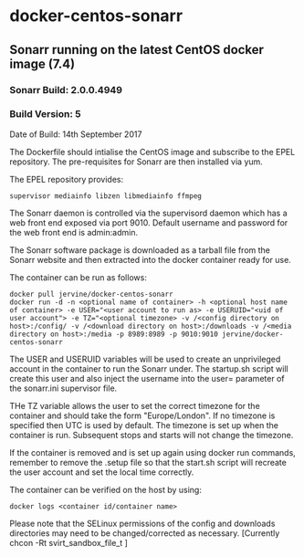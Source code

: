 # docker-centos-sonarr
## Sonarr running on the latest CentOS docker image (7.4)
### Sonarr Build: 2.0.0.4949
### Build Version: 5
Date of Build: 14th September 2017

The Dockerfile should intialise the CentOS image and subscribe to the EPEL repository. The pre-requisites for Sonarr are then installed via yum.

The EPEL repository provides:

    supervisor mediainfo libzen libmediainfo ffmpeg

The Sonarr daemon is controlled via the supervisord daemon which has a web front end exposed via port 9010. Default username and password for the web front end is admin:admin.

The Sonarr software package is downloaded as a tarball file from the Sonarr website and then extracted into the docker container ready for use.

The container can be run as follows:

    docker pull jervine/docker-centos-sonarr
    docker run -d -n <optional name of container> -h <optional host name of container> -e USER="<user account to run as> -e USERUID="<uid of user account"> -e TZ="<optional timezone> -v /<config directory on host>:/config/ -v /<download directory on host>:/downloads -v /<media directory on host>:/media -p 8989:8989 -p 9010:9010 jervine/docker-centos-sonarr

The USER and USERUID variables will be used to create an unprivileged account in the container to run the Sonarr under. The startup.sh script will create this user and also inject the username into the user= parameter of the sonarr.ini supervisor file.

THe TZ variable allows the user to set the correct timezone for the container and should take the form "Europe/London". If no timezone is specified then UTC is used by default. The timezone is set up when the container is run. Subsequent stops and starts will not change the timezone.

If the container is removed and is set up again using docker run commands, remember to remove the .setup file so that the start.sh script will recreate the user account and set the local time correctly.

The container can be verified on the host by using:

    docker logs <container id/container name>

Please note that the SELinux permissions of the config and downloads directories may need to be changed/corrected as necessary. [Currently chcon -Rt svirt_sandbox_file_t ]

